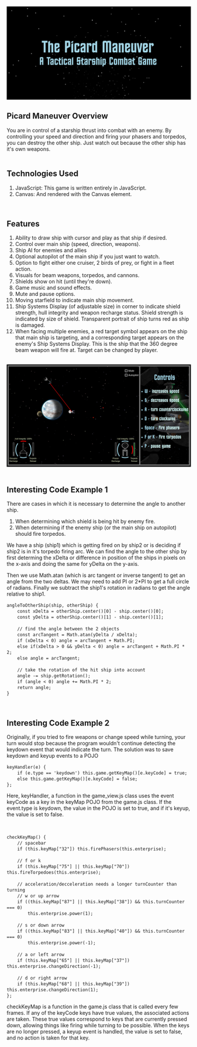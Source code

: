 <a href="https://shoemker.github.io/picard_maneuver/"><img src="./images/screenshots/Screenshot1.jpg"></a>

<h2>Picard Maneuver Overview</h2>
You are in control of a starship thrust into combat with an enemy. By controlling your speed and direction and firing your phasers and torpedos, you can destroy the other ship. Just watch out because the other ship has it's own weapons.
<br><br>
<h2>Technologies Used</h2>
<ol>
	<li>JavaScript: This game is written entirely in JavaScript.</li>
	<li>Canvas: And rendered with the Canvas element.</li>
</ol>
<br>
<h2>Features</h2>
<ol>
	<li>Ability to draw ship with cursor and play as that ship if desired.</li>
	<li>Control over main ship (speed, direction, weapons).</li>
	<li>Ship AI for enemies and allies</li>
	<li>Optional autopilot of the main ship if you just want to watch.</li>
	<li>Option to fight either one cruiser, 2 birds of prey, or fight in a fleet action.</li>
	<li>Visuals for beam weapons, torpedos, and cannons.</li>
	<li>Shields show on hit (until they're down).</li>
	<li>Game music and sound effects.</li>
	<li>Mute and pause options.</li>
	<li>Moving starfield to indicate main ship movement.</li>
	<li>Ship Systems Display (of adjustable size) in corner to indicate shield strength, hull integrity and weapon recharge status. Shield strength is indicated by size of shield. Transparent portrait of ship turns red as ship is damaged.</li>
	<li>When facing multiple enemies, a red target symbol appears on the ship that main ship is targeting, and a corresponding target appears on the enemy's Ship Systems Display. This is the ship that the 360 degree beam weapon will fire at. Target can be changed by player.</li>
</ol>
<br>
<a href="https://shoemker.github.io/picard_maneuver/"><img src="./images/screenshots/pm_Screenshot.jpg"></a>
<br>
<br>
<h2>Interesting Code Example 1</h2>
<p>There are cases in which it is necessary to determine the angle to another ship. </p>
<ol>
	<li>When determining which shield is being hit by enemy fire.</li>
	<li>When determining if the enemy ship (or the main ship on autopilot) should fire torpedos.</li>
</ol>
<p>We have a ship (ship1) which is getting fired on by ship2 or is deciding if ship2 is in it's torpedo firing arc. We can find the angle to the other ship by first determing the xDelta or difference in position of the ships in pixels on the x-axis and doing the same for yDelta on the y-axis. </p>
<p>Then we use Math.atan (which is arc tangent or inverse tangent) to get an angle from the two deltas. We may need to add PI or 2*PI to get a full circle of radians. Finally we subtract the ship1's rotation in radians to get the angle relative to ship1.</p>

```
angleToOtherShip(ship, otherShip) {
	const xDelta = otherShip.center()[0] - ship.center()[0];
	const yDelta = otherShip.center()[1] - ship.center()[1];

	// find the angle between the 2 objects
	const arcTangent = Math.atan(yDelta / xDelta);
	if (xDelta < 0) angle = arcTangent + Math.PI;
	else if(xDelta > 0 && yDelta < 0) angle = arcTangent + Math.PI * 2;
	else angle = arcTangent;

	// take the rotation of the hit ship into account
	angle -= ship.getRotation();
	if (angle < 0) angle += Math.PI * 2;
	return angle;
}

```
<br>
<h2>Interesting Code Example 2</h2>
<p>Originally, if you tried to fire weapons or change speed while turning, your turn would stop because the program wouldn't
continue detecting the keydown event that would indicate the turn. The solution was to save keydown and keyup events
to a POJO</p>

```
keyHandler(e) {
	if (e.type == 'keydown') this.game.getKeyMap()[e.keyCode] = true;
	else this.game.getKeyMap()[e.keyCode] = false;	
};
```

<p>Here, keyHandler, a function in the game_view.js class uses the event keyCode as a key in the keyMap POJO from the game.js
class. If the event.type is keydown, the value in the POJO is set to true, and if it's keyup, the value is set to false.</p>
<br>

```
checkKeyMap() {
	// spacebar
	if (this.keyMap["32"]) this.firePhasers(this.enterprise); 

	// f or k
	if (this.keyMap["75"] || this.keyMap["70"]) this.fireTorpedoes(this.enterprise);

	// acceleration/decceleration needs a longer turnCounter than turning
	// w or up arrow
	if ((this.keyMap["87"] || this.keyMap["38"]) && this.turnCounter === 0)
		this.enterprise.power(1);

	// s or down arrow
	if ((this.keyMap["83"] || this.keyMap["40"]) && this.turnCounter === 0)
		this.enterprise.power(-1);
	
	// a or left arrow
	if (this.keyMap["65"] || this.keyMap["37"]) this.enterprise.changeDirection(-1);

	// d or right arrow
	if (this.keyMap["68"] || this.keyMap["39"]) this.enterprise.changeDirection(1);
};
```
<p>checkKeyMap is a function in the game.js class that is called every few frames. If any of the keyCode keys
have true values, the associated actions are taken. These true values correspond to keys that are 
currently pressed down, allowing things like firing while turning to be possible. When the keys are
no longer pressed, a keyup event is handled, the value is set to false, and no action is taken for that key. </p>
